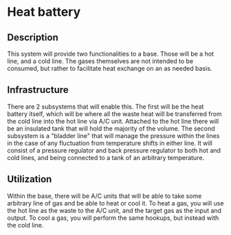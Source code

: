 # Heat battery

## Description

This system will provide two functionalities to a base. Those will be a hot line, and a cold line. The gases themselves are not intended to be consumed, but rather to facilitate heat exchange on an as needed basis.

## Infrastructure

There are 2 subsystems that will enable this. The first will be the heat battery itself, which will be where all the waste heat will be transferred from the cold line into the hot line via A/C unit. Attached to the hot line there will be an insulated tank that will hold the majority of the volume. The second subsystem is a "bladder line" that will manage the pressure within the lines in the case of any fluctuation from temperature shifts in either line. It will consist of a pressure regulator and back pressure regulator to both hot and cold lines, and being connected to a tank of an arbitrary temperature.

## Utilization

Within the base, there will be A/C units that will be able to take some arbitrary line of gas and be able to heat or cool it. To heat a gas, you will use the hot line as the waste to the A/C unit, and the target gas as the input and output. To cool a gas, you will perform the same hookups, but instead with the cold line.
